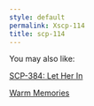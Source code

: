```yaml
---
style: default
permalink: Xscp-114
title: scp-114
---
```

You may also like:

[SCP-384: Let Her In](http://scp-wiki.net/scp-384)

[Warm Memories](http://scp-wiki.net/warm-memories)
